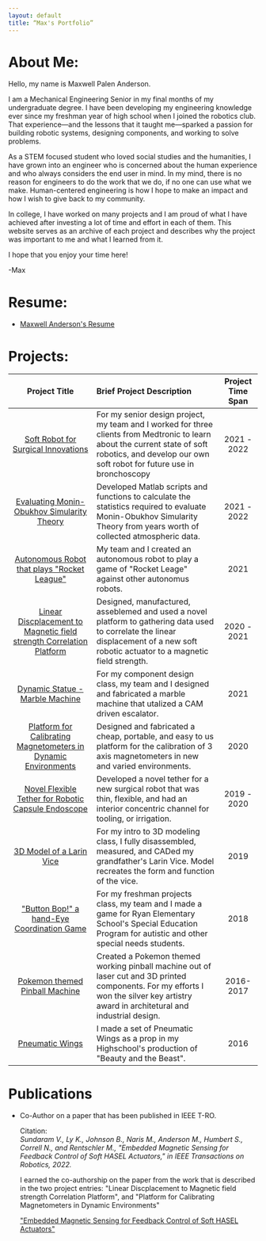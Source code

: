```yaml
---
layout: default
title: “Max's Portfolio”
---
```


# About Me:

Hello, my name is Maxwell Palen Anderson. 

I am a Mechanical Engineering Senior in my final months of my undergraduate degree. I have been developing my engineering knowledge ever since my freshman year of high school when I joined the robotics club. That experience&mdash;and the lessons that it taught me&mdash;sparked a passion for building robotic systems, designing components, and working to solve problems.

As a STEM focused student who loved social studies and the humanities, I have grown into an engineer who is concerned about the human experience and who always considers the end user in mind. In my mind, there is no reason for engineers to do the work that we do, if no one can use what we make. Human-centered engineering is how I hope to make an impact and how I wish to give back to my community.

In college, I have worked on many projects and I am proud of what I have achieved after investing a lot of time and effort in each of them. This website serves as an archive of each project and describes why the project was important to me and what I learned from it. 

I hope that you enjoy your time here!

-Max

# Resume:

* [Maxwell Anderson's Resume](resume.html)

# Projects:

| Project Title | Brief Project Description | Project Time Span |
|:-------------:|:--------------------------|:--------------:|
|[Soft Robot for Surgical Innovations](./projects/Soft_Robot_for_Surgical_Innovations.html)| For my senior design project, my team and I worked for three clients from Medtronic to learn about the current state of soft robotics, and develop our own soft robot for future use in bronchoscopy| 2021 - 2022 |
|[Evaluating Monin-Obukhov Simularity Theory](./projects/Monin_Obukhov.html)| Developed Matlab scripts and functions to calculate the statistics required to evaluate Monin-Obukhov Simularity Theory from years worth of collected atmospheric data.| 2021 - 2022 |
|[Autonomous Robot that plays "Rocket League"](./projects/Rocket_League_Bot.html)| My team and I created an autonomous robot to play a game of "Rocket Leage" against other autonomus robots.| 2021 |
|[Linear Discplacement to Magnetic field strength Correlation Platform](./projects/Linear_Displacement_Correlation_Platform.html)| Designed, manufactured, asseblemed and used a novel platform to gathering data used to correlate the linear displacement of a new soft robotic actuator to a magnetic field strength.| 2020 - 2021 |
|[Dynamic Statue - Marble Machine](./projects/Marble_Machine.html)| For my component design class, my team and I designed and fabricated a marble machine that utalized a CAM driven escalator.| 2021 |
|[Platform for Calibrating Magnetometers in Dynamic Environments](./projects/Calibrate_Magnetometers.html)|Designed and fabricated a cheap, portable, and easy to us platform for the calibration of 3 axis magnetometers in new and varied environments.| 2020 |
|[Novel Flexible Tether for Robotic Capsule Endoscope](./projects/RCE_Tether.html)| Developed a novel tether for a new surgical robot that was thin, flexible, and had an interior concentric channel for tooling, or irrigation.| 2019 - 2020 |
|[3D Model of a Larin Vice](./projects/Larin_Vice.html)| For my intro to 3D modeling class, I fully disassembled, measured, and CADed my grandfather's Larin Vice. Model recreates the form and function of the vice.| 2019 |
|["Button Bop!" a hand-Eye Coordination Game](./projects/Button_Bop.html)| For my freshman projects class, my team and I made a game for Ryan Elementary School's Special Education Program for autistic and other special needs students.| 2018 |
|[Pokemon themed Pinball Machine](./projects/Pinball.html)| Created a Pokemon themed working pinball machine out of laser cut and 3D printed components. For my efforts I won the silver key artistry award in architetural and industrial design.| 2016-2017 |
|[Pneumatic Wings](./projects/Beauty_and_Beast_Wings.html)| I made a set of Pneumatic Wings as a prop in my Highschool's production of "Beauty and the Beast".| 2016 |



# Publications

* Co-Author on a paper that has been published in IEEE T-RO. 

  Citation:  
  *Sundaram V., Ly K., Johnson B., Naris M., Anderson M., Humbert S., Correll N., and Rentschler M., "Embedded Magnetic Sensing for Feedback Control of Soft HASEL Actuators," in IEEE Transactions on Robotics, 2022.*
  
  I earned the co-authorship on the paper from the work that is described in the two project entries: "Linear Discplacement to Magnetic field strength Correlation Platform", and "Platform for Calibrating Magnetometers in Dynamic Environments"

  ["Embedded Magnetic Sensing for Feedback Control of Soft HASEL Actuators"](https://ieeexplore.ieee.org/document/9882180)
